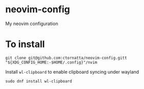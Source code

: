 # neovim-config
My neovim configuration

# To install

```shell
git clone git@github.com:ctornatta/neovim-config.gitt "${XDG_CONFIG_HOME:-$HOME/.config}"/nvim
```

Install `wl-clipboard` to enable clipboard syncing under wayland
```shell
sudo dnf install wl-clipboard
```



